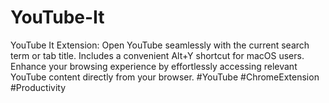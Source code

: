 # YouTube-It
YouTube It Extension: Open YouTube seamlessly with the current search term or tab title. Includes a convenient Alt+Y shortcut for macOS users. Enhance your browsing experience by effortlessly accessing relevant YouTube content directly from your browser. #YouTube #ChromeExtension #Productivity
